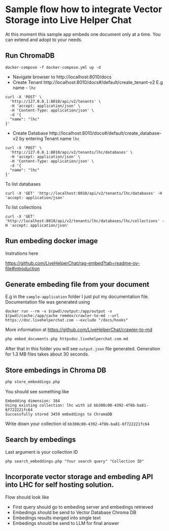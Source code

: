 # Sample flow how to integrate Vector Storage into Live Helper Chat

At this moment this sample app embeds one document only at a time. You can extend and adopt to your needs.

## Run ChromaDB

```
docker-compose -f docker-compose.yml up -d
```

* Navigate browser to http://localhost:8010/docs
* Create Tenant http://localhost:8010/docs#/default/create_tenant-v2 E.g name - `lhc`

```shell
curl -X 'POST' \
  'http://127.0.0.1:8010/api/v2/tenants' \
  -H 'accept: application/json' \
  -H 'Content-Type: application/json' \
  -d '{
  "name": "lhc"
}'
```

* Create Database http://localhost:8010/docs#/default/create_database-v2 by entering Tenant name `lhc`

```shell
curl -X 'POST' \
  'http://127.0.0.1:8010/api/v2/tenants/lhc/databases' \
  -H 'accept: application/json' \
  -H 'Content-Type: application/json' \
  -d '{
  "name": "lhc"
}'
```

To list databases

```
curl -X 'GET' 'http://localhost:8010/api/v2/tenants/lhc/databases' -H 'accept: application/json'
```

To list collections

```
curl -X 'GET' 'http://localhost:8010/api/v2/tenants/lhc/databases/lhc/collections' -H 'accept: application/json'
```

## Run embeding docker image 

Instrutions here

https://github.com/LiveHelperChat/rag-embed?tab=readme-ov-file#introduction

## Generate embeding file from your document

E.g in the `sample-application` folder I just put my documentation file. Documentation file was generated using 

```
docker run --rm -v $(pwd)/output:/app/output -v $(pwd)/cache:/app/cache remdex/crawler-to-md --url https://doc.livehelperchat.com --exclude "/docs/hooks"
```

More information at https://github.com/LiveHelperChat/crawler-to-md

```php
php embed_documents.php httpsdoc.livehelperchat.com.md
```

After that in this folder you will see `output.json` file generated. Generation for 1.3 MB files takes about 30 seconds.

## Store embedings in Chroma DB

```php
php store_embeddings.php
```

You should see something like

```
Embedding dimension: 384
Using existing collection: lhc with id bb308c00-4392-4f8b-ba81-6f722221fc64
Successfully stored 3459 embeddings to ChromaDB
```

Write down your collection id `bb308c00-4392-4f8b-ba81-6f722221fc64`

## Search by embedings

Last argument is your collection ID

```
php search_embeddings.php "Your search query" "Collection ID"
```

## Incorporate vector storage and embeding API into LHC for self hosting solution.

Flow should look like

* First query should go to embeding server and embedings retrieved
* Embedings should be send to Vector Database Chroma DB
* Embedings results merged into single text
* Embedings should be send to LLM for final answer
